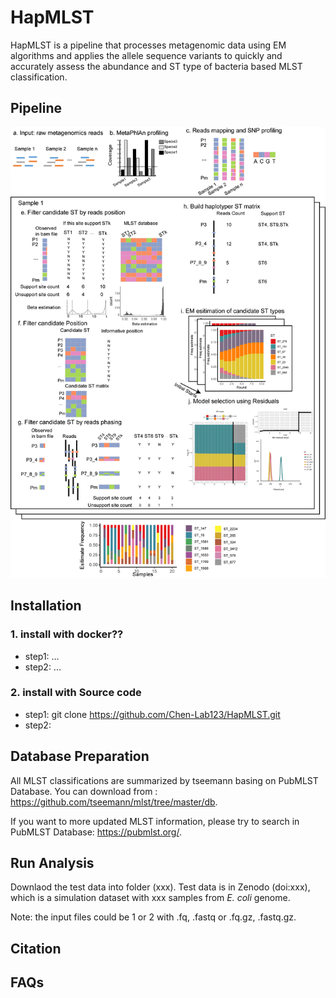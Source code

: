 # HapMLST

HapMLST is a pipeline that processes metagenomic data using EM algorithms and applies the allele sequence variants to quickly and accurately assess the abundance and ST type of bacteria based MLST classification.

## Pipeline
![image](https://github.com/Chen-Lab123/HapMLST/blob/main/pipeline/Figure1-1.png)

## Installation
### 1. install with docker??
- step1: ...
- step2: ...
### 2. install with Source code
- step1: git clone https://github.com/Chen-Lab123/HapMLST.git
- step2: 

## Database Preparation
All MLST classifications are summarized by tseemann basing on PubMLST Database.  You can download from : https://github.com/tseemann/mlst/tree/master/db.

If you want to more updated MLST information, please try to search in PubMLST Database: https://pubmlst.org/.


## Run Analysis
Downlaod the test data into folder (xxx). Test data is in Zenodo (doi:xxx), which is a simulation dataset with xxx samples from _E. coli_ genome.

Note: the input files could be 1 or 2 with .fq, .fastq or .fq.gz, .fastq.gz. 

## Citation

## FAQs
